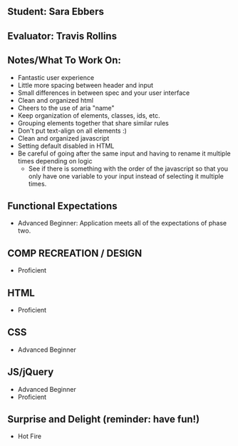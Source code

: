 ## Student: Sara Ebbers
## Evaluator: Travis Rollins
## Notes/What To Work On:

* Fantastic user experience
* Little more spacing between header and input
* Small differences in between spec and your user interface
* Clean and organized html
* Cheers to the use of aria "name" 
* Keep organization of elements, classes, ids, etc.
* Grouping elements together that share similar rules
* Don't put text-align on all elements :)
* Clean and organized javascript
* Setting default disabled in HTML
* Be careful of going after the same input and having to rename it multiple times depending on logic
    - See if there is something with the order of the javascript so that you only have one variable to your input instead of selecting it multiple times.

## Functional Expectations

* Advanced Beginner: Application meets all of the expectations of phase two.  

## COMP RECREATION / DESIGN

* Proficient  

## HTML

* Proficient  

## CSS

* Advanced Beginner  

## JS/jQuery

* Advanced Beginner  
* Proficient  

## Surprise and Delight (reminder: have fun!)

* Hot Fire  